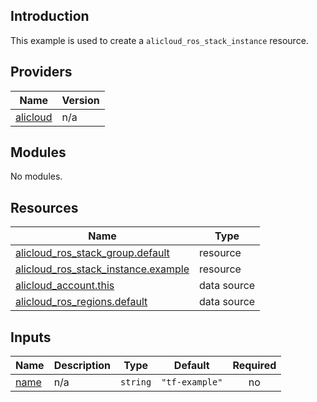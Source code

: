 <!-- BEGIN_TF_DOCS -->
## Introduction

This example is used to create a `alicloud_ros_stack_instance` resource.

## Providers

| Name | Version |
|------|---------|
| <a name="provider_alicloud"></a> [alicloud](#provider\_alicloud) | n/a |

## Modules

No modules.

## Resources

| Name | Type |
|------|------|
| [alicloud_ros_stack_group.default](https://registry.terraform.io/providers/aliyun/alicloud/latest/docs/resources/ros_stack_group) | resource |
| [alicloud_ros_stack_instance.example](https://registry.terraform.io/providers/aliyun/alicloud/latest/docs/resources/ros_stack_instance) | resource |
| [alicloud_account.this](https://registry.terraform.io/providers/aliyun/alicloud/latest/docs/data-sources/account) | data source |
| [alicloud_ros_regions.default](https://registry.terraform.io/providers/aliyun/alicloud/latest/docs/data-sources/ros_regions) | data source |

## Inputs

| Name | Description | Type | Default | Required |
|------|-------------|------|---------|:--------:|
| <a name="input_name"></a> [name](#input\_name) | n/a | `string` | `"tf-example"` | no |
<!-- END_TF_DOCS -->    